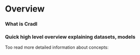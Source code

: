 # Overview

### What is Cradl

### Quick high level overview explaining datasets, models

Too read more detailed information about concepts:



